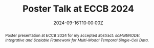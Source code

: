 ---
title: "Poster Talk at ECCB 2024"
abstract: >
    Poster presentation at ECCB 2024 for my accepted abstract:
    *scMultiNODE: Integrative and Scalable Framework for Multi-Modal Temporal Single-Cell Data*.

event: "ECCB 2024"
event_url: "https://eccb2024.fi/"
location: "Turku, Finland"
address:
  city: "Turku"
  country: "Finland"
date: 2024-09-16T10:00:00Z
date_end: 2024-09-20T00:00:00.000Z
all_day: true
publishDate: 2024-09-21T00:00:00Z
featured: false

---